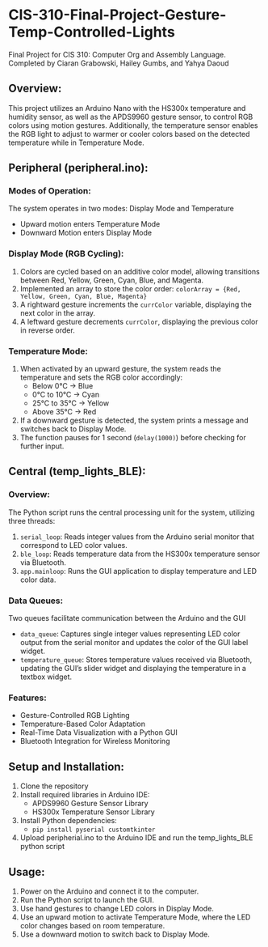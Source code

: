 # CIS-310-Final-Project-Gesture-Temp-Controlled-Lights
Final Project for CIS 310: Computer Org and Assembly Language. Completed by Ciaran Grabowski, Hailey Gumbs, and Yahya Daoud


## Overview:

This project utilizes an Arduino Nano with the HS300x temperature and humidity sensor, as well as the APDS9960 gesture sensor, to control RGB colors using motion gestures. Additionally, the temperature sensor enables the RGB light to adjust to warmer or cooler colors based on the detected temperature while in Temperature Mode. 

## Peripheral (peripheral.ino):

### Modes of Operation: <br/>
The system operates in two modes: Display Mode and Temperature
- Upward motion enters Temperature Mode
- Downward Motion enters Display Mode
  

### Display Mode (RGB Cycling):<br/>
1. Colors are cycled based on an additive color model, allowing transitions between Red, Yellow, Green, Cyan, Blue, and Magenta.
2. Implemented an array to store the color order: `colorArray = {Red, Yellow, Green, Cyan, Blue, Magenta}`
3. A rightward gesture increments the `currColor` variable, displaying the next color in the array.
4. A leftward gesture decrements `currColor`, displaying the previous color in reverse order.


### Temperature Mode: <br/>
1. When activated by an upward gesture, the system reads the temperature and sets the RGB color accordingly:
   - Below 0°C → Blue
   - 0°C to 10°C → Cyan
   - 25°C to 35°C → Yellow
   - Above 35°C → Red
2. If a downward gesture is detected, the system prints a message and switches back to Display Mode.
3. The function pauses for 1 second (`delay(1000)`) before checking for further input. <br/>



## Central (temp_lights_BLE):
### Overview: <br/>
The Python script runs the central processing unit for the system, utilizing three threads:
1. `serial_loop`: Reads integer values from the Arduino serial monitor that correspond to LED color values.
2. `ble_loop`: Reads temperature data from the HS300x temperature sensor via Bluetooth.
3. `app.mainloop`: Runs the GUI application to display temperature and LED color data.

### Data Queues:<br/>
Two queues facilitate communication between the Arduino and the GUI
- `data_queue`: Captures single integer values representing LED color output from the serial monitor and updates the color of the GUI label widget.
- `temperature_queue`: Stores temperature values received via Bluetooth, updating the GUI’s slider widget and displaying the temperature in a textbox widget.

### Features:
- Gesture-Controlled RGB Lighting
- Temperature-Based Color Adaptation
- Real-Time Data Visualization with a Python GUI
- Bluetooth Integration for Wireless Monitoring <br/>

## Setup and Installation:
1. Clone the repository
2. Install required libraries in Arduino IDE:
    -  APDS9960 Gesture Sensor Library
    - HS300x Temperature Sensor Library
3. Install Python dependencies:
    - `pip install pyserial customtkinter`
4. Upload peripherial.ino to the Arduino IDE and run the temp_lights_BLE python script 

## Usage:
1. Power on the Arduino and connect it to the computer.
2. Run the Python script to launch the GUI.
3. Use hand gestures to change LED colors in Display Mode.
4. Use an upward motion to activate Temperature Mode, where the LED color changes based on room temperature.
5. Use a downward motion to switch back to Display Mode.
